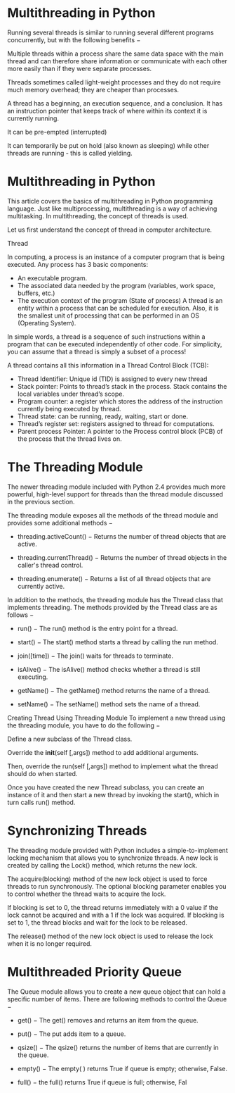 # Multithreading in Python



Running several threads is similar to running several different programs concurrently, but with the following benefits −

Multiple threads within a process share the same data space with the main thread and can therefore share information or communicate with each other more easily than if they were separate processes.

Threads sometimes called light-weight processes and they do not require much memory overhead; they are cheaper than processes.

A thread has a beginning, an execution sequence, and a conclusion. It has an instruction pointer that keeps track of where within its context it is currently running.

It can be pre-empted (interrupted)

It can temporarily be put on hold (also known as sleeping) while other threads are running - this is called yielding.


# Multithreading in Python
This article covers the basics of multithreading in Python programming language. Just like multiprocessing, multithreading is a way of achieving multitasking. In multithreading, the concept of threads is used.

Let us first understand the concept of thread in computer architecture.

Thread

In computing, a process is an instance of a computer program that is being executed. Any process has 3 basic components:

* An executable program.
* The associated data needed by the program (variables, work space, buffers, etc.)
* The execution context of the program (State of process)
A thread is an entity within a process that can be scheduled for execution. Also, it is the smallest unit of processing that can be performed in an OS (Operating System).



In simple words, a thread is a sequence of such instructions within a program that can be executed independently of other code. For simplicity, you can assume that a thread is simply a subset of a process!

A thread contains all this information in a  Thread Control Block (TCB):

* Thread Identifier: Unique id (TID) is assigned to every new thread
* Stack pointer: Points to thread’s stack in the process. Stack contains the local variables under thread’s scope.
* Program counter: a register which stores the address of the instruction currently being executed by thread.
* Thread state: can be running, ready, waiting, start or done.
* Thread’s register set: registers assigned to thread for computations.
* Parent process Pointer: A pointer to the Process control block (PCB) of the process that the thread lives on.



# The Threading Module
The newer threading module included with Python 2.4 provides much more powerful, high-level support for threads than the thread module discussed in the previous section.

The threading module exposes all the methods of the thread module and provides some additional methods −

* threading.activeCount() − Returns the number of thread objects that are active.

* threading.currentThread() − Returns the number of thread objects in the caller's thread control.

* threading.enumerate() − Returns a list of all thread objects that are currently active.

In addition to the methods, the threading module has the Thread class that implements threading. The methods provided by the Thread class are as follows −

* run() − The run() method is the entry point for a thread.

* start() − The start() method starts a thread by calling the run method.

* join([time]) − The join() waits for threads to terminate.

* isAlive() − The isAlive() method checks whether a thread is still executing.

* getName() − The getName() method returns the name of a thread.

* setName() − The setName() method sets the name of a thread.

Creating Thread Using Threading Module
To implement a new thread using the threading module, you have to do the following −

Define a new subclass of the Thread class.

Override the __init__(self [,args]) method to add additional arguments.

Then, override the run(self [,args]) method to implement what the thread should do when started.

Once you have created the new Thread subclass, you can create an instance of it and then start a new thread by invoking the start(), which in turn calls run() method.

# Synchronizing Threads
The threading module provided with Python includes a simple-to-implement locking mechanism that allows you to synchronize threads. A new lock is created by calling the Lock() method, which returns the new lock.

The acquire(blocking) method of the new lock object is used to force threads to run synchronously. The optional blocking parameter enables you to control whether the thread waits to acquire the lock.

If blocking is set to 0, the thread returns immediately with a 0 value if the lock cannot be acquired and with a 1 if the lock was acquired. If blocking is set to 1, the thread blocks and wait for the lock to be released.

The release() method of the new lock object is used to release the lock when it is no longer required.

# Multithreaded Priority Queue
The Queue module allows you to create a new queue object that can hold a specific number of items. There are following methods to control the Queue −

* get() − The get() removes and returns an item from the queue.

* put() − The put adds item to a queue.

* qsize() − The qsize() returns the number of items that are currently in the queue.

* empty() − The empty( ) returns True if queue is empty; otherwise, False.

* full() − the full() returns True if queue is full; otherwise, Fal


